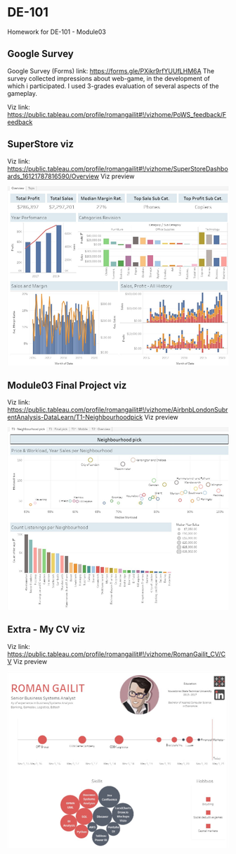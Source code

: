 # DE-101
Homework for DE-101 - Module03

## Google Survey
Google Survey (Forms) link: https://forms.gle/PXikr9rfYUUfLHM6A
The survey collected impressions about web-game, in the development of which i participated.
I used 3-grades evaluation of several aspects of the gameplay.

Viz link: https://public.tableau.com/profile/romangailit#!/vizhome/PoWS_feedback/Feedback

## SuperStore viz
Viz link: https://public.tableau.com/profile/romangailit#!/vizhome/SuperStoreDashboards_16121787816590/Overview
Viz preview

![img](https://github.com/RaymanYYY/DE-101/blob/master/Module-03/jpg/viz_superstore.jpg)

## Module03 Final Project viz
Viz link: https://public.tableau.com/profile/romangailit#!/vizhome/AirbnbLondonSubrentAnalysis-DataLearn/T1-Neighbourhoodpick
Viz preview

![img](https://github.com/RaymanYYY/DE-101/blob/master/Module-03/jpg/viz_airbnb.jpg)

## Extra - My CV viz
Viz link: https://public.tableau.com/profile/romangailit#!/vizhome/RomanGailit_CV/CV
Viz preview

![img](https://github.com/RaymanYYY/DE-101/blob/master/Module-03/jpg/viz_cv.jpg)